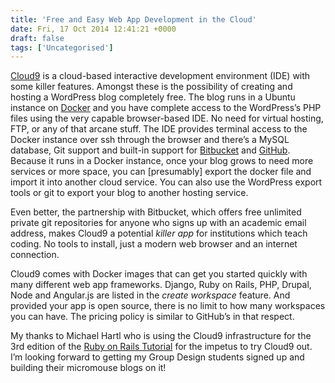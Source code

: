 ```yaml
---
title: 'Free and Easy Web App Development in the Cloud'
date: Fri, 17 Oct 2014 12:41:21 +0000
draft: false
tags: ['Uncategorised']
---
```


[Cloud9](https://c9.io/) is a cloud-based interactive development environment (IDE) with some killer features. Amongst these is the possibility of creating and hosting a WordPress blog completely free. The blog runs in a Ubuntu instance on [Docker](https://www.docker.com) and you have complete access to the WordPress’s PHP files using the very capable browser-based IDE. No need for virtual hosting, FTP, or any of that arcane stuff. The IDE provides terminal access to the Docker instance over ssh through the browser and there’s a MySQL database, Git support and built-in support for [Bitbucket](https://bitbucket.org) and [GitHub](https://github.com). Because it runs in a Docker instance, once your blog grows to need more services or more space, you can \[presumably\] export the docker file and import it into another cloud service. You can also use the WordPress export tools or git to export your blog to another hosting service.

Even better, the partnership with Bitbucket, which offers free unlimited private git repositories for anyone who signs up with an academic email address, makes Cloud9 a potential _killer app_ for institutions which teach coding. No tools to install, just a modern web browser and an internet connection.

Cloud9 comes with Docker images that can get you started quickly with many different web app frameworks. Django, Ruby on Rails, PHP, Drupal, Node and Angular.js are listed in the _create workspace_ feature. And provided your app is open source, there is no limit to how many workspaces you can have. The pricing policy is similar to GitHub’s in that respect.

My thanks to Michael Hartl who is using the Cloud9 infrastructure for the 3rd edition of the [Ruby on Rails Tutorial](https://www.railstutorial.org/) for the impetus to try Cloud9 out. I’m looking forward to getting my Group Design students signed up and building their micromouse blogs on it!